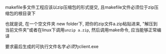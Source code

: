 makefile多文件工程应该以zip压缩包的形式提交, 且makefile文件必须位于zip压缩包的根目录下

也就是说, 在一个空文件夹 new folder下, 把你的zip文件a.zip粘贴进来, "解压到当前文件夹"或者在linux下调用`unzip a.zip`, 然后调用make命令, 应当能够正常编译

要求最后生成的可执行文件名字*必须*为client.exe
